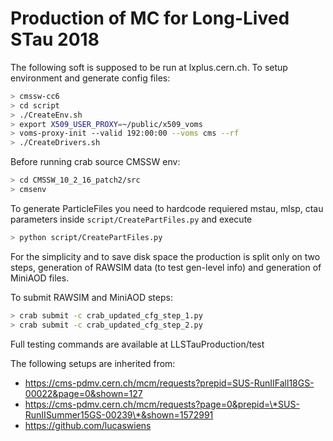 
# Production of MC for Long-Lived STau 2018

The following soft is supposed to be run at lxplus.cern.ch. To setup environment and generate config files:
```sh
> cmssw-cc6
> cd script
> ./CreateEnv.sh
> export X509_USER_PROXY=~/public/x509_voms
> voms-proxy-init --valid 192:00:00 --voms cms --rf
> ./CreateDrivers.sh
```

Before running crab source CMSSW env:
```sh
> cd CMSSW_10_2_16_patch2/src
> cmsenv
```

To generate ParticleFiles you need to hardcode requiered mstau, mlsp, ctau parameters inside `script/CreatePartFiles.py` and execute
```sh
> python script/CreatePartFiles.py
```

For the simplicity and to save disk space the production is split only on two steps, generation of RAWSIM data (to test gen-level info) and generation of MiniAOD files.

To submit RAWSIM and MiniAOD steps:
```sh
> crab submit -c crab_updated_cfg_step_1.py
> crab submit -c crab_updated_cfg_step_2.py
```

Full testing commands are available at LLSTauProduction/test

The following setups are inherited from:
- https://cms-pdmv.cern.ch/mcm/requests?prepid=SUS-RunIIFall18GS-00022&page=0&shown=127 
- https://cms-pdmv.cern.ch/mcm/requests?page=0&prepid=\*SUS-RunIISummer15GS-00239\*&shown=1572991
- https://github.com/lucaswiens
